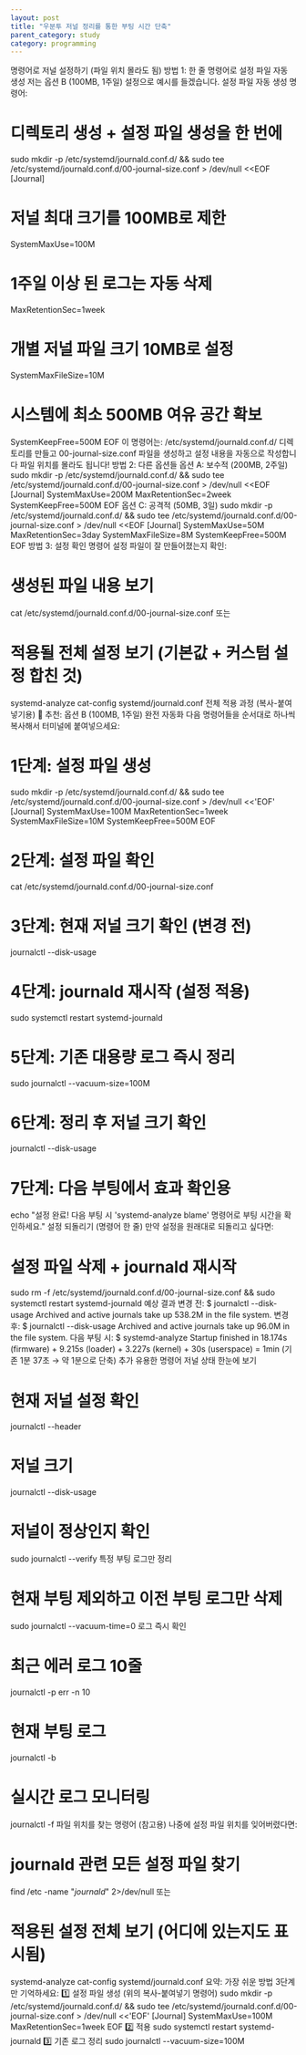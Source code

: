 ```yaml
---
layout: post
title: "우분투 저널 정리를 통한 부팅 시간 단축"
parent_category: study
category: programming
---
```


명령어로 저널 설정하기 (파일 위치 몰라도 됨)
방법 1: 한 줄 명령어로 설정 파일 자동 생성
저는 옵션 B (100MB, 1주일) 설정으로 예시를 들겠습니다.
설정 파일 자동 생성 명령어:
# 디렉토리 생성 + 설정 파일 생성을 한 번에
sudo mkdir -p /etc/systemd/journald.conf.d/ && sudo tee /etc/systemd/journald.conf.d/00-journal-size.conf > /dev/null <<EOF
[Journal]
# 저널 최대 크기를 100MB로 제한
SystemMaxUse=100M

# 1주일 이상 된 로그는 자동 삭제
MaxRetentionSec=1week

# 개별 저널 파일 크기 10MB로 설정
SystemMaxFileSize=10M

# 시스템에 최소 500MB 여유 공간 확보
SystemKeepFree=500M
EOF
이 명령어는:
/etc/systemd/journald.conf.d/ 디렉토리를 만들고
00-journal-size.conf 파일을 생성하고
설정 내용을 자동으로 작성합니다
파일 위치를 몰라도 됩니다!
방법 2: 다른 옵션들
옵션 A: 보수적 (200MB, 2주일)
sudo mkdir -p /etc/systemd/journald.conf.d/ && sudo tee /etc/systemd/journald.conf.d/00-journal-size.conf > /dev/null <<EOF
[Journal]
SystemMaxUse=200M
MaxRetentionSec=2week
SystemKeepFree=500M
EOF
옵션 C: 공격적 (50MB, 3일)
sudo mkdir -p /etc/systemd/journald.conf.d/ && sudo tee /etc/systemd/journald.conf.d/00-journal-size.conf > /dev/null <<EOF
[Journal]
SystemMaxUse=50M
MaxRetentionSec=3day
SystemMaxFileSize=8M
SystemKeepFree=500M
EOF
방법 3: 설정 확인 명령어
설정 파일이 잘 만들어졌는지 확인:
# 생성된 파일 내용 보기
cat /etc/systemd/journald.conf.d/00-journal-size.conf
또는
# 적용될 전체 설정 보기 (기본값 + 커스텀 설정 합친 것)
systemd-analyze cat-config systemd/journald.conf
전체 적용 과정 (복사-붙여넣기용)
🎯 추천: 옵션 B (100MB, 1주일) 완전 자동화
다음 명령어들을 순서대로 하나씩 복사해서 터미널에 붙여넣으세요:
# 1단계: 설정 파일 생성
sudo mkdir -p /etc/systemd/journald.conf.d/ && sudo tee /etc/systemd/journald.conf.d/00-journal-size.conf > /dev/null <<'EOF'
[Journal]
SystemMaxUse=100M
MaxRetentionSec=1week
SystemMaxFileSize=10M
SystemKeepFree=500M
EOF
# 2단계: 설정 파일 확인
cat /etc/systemd/journald.conf.d/00-journal-size.conf
# 3단계: 현재 저널 크기 확인 (변경 전)
journalctl --disk-usage
# 4단계: journald 재시작 (설정 적용)
sudo systemctl restart systemd-journald
# 5단계: 기존 대용량 로그 즉시 정리
sudo journalctl --vacuum-size=100M
# 6단계: 정리 후 저널 크기 확인
journalctl --disk-usage
# 7단계: 다음 부팅에서 효과 확인용
echo "설정 완료! 다음 부팅 시 'systemd-analyze blame' 명령어로 부팅 시간을 확인하세요."
설정 되돌리기 (명령어 한 줄)
만약 설정을 원래대로 되돌리고 싶다면:
# 설정 파일 삭제 + journald 재시작
sudo rm -f /etc/systemd/journald.conf.d/00-journal-size.conf && sudo systemctl restart systemd-journald
예상 결과
변경 전:
$ journalctl --disk-usage
Archived and active journals take up 538.2M in the file system.
변경 후:
$ journalctl --disk-usage
Archived and active journals take up 96.0M in the file system.
다음 부팅 시:
$ systemd-analyze
Startup finished in 18.174s (firmware) + 9.215s (loader) + 3.227s (kernel) + 30s (userspace) = 1min
(기존 1분 37초 → 약 1분으로 단축)
추가 유용한 명령어
저널 상태 한눈에 보기
# 현재 저널 설정 확인
journalctl --header

# 저널 크기
journalctl --disk-usage

# 저널이 정상인지 확인
sudo journalctl --verify
특정 부팅 로그만 정리
# 현재 부팅 제외하고 이전 부팅 로그만 삭제
sudo journalctl --vacuum-time=0
로그 즉시 확인
# 최근 에러 로그 10줄
journalctl -p err -n 10

# 현재 부팅 로그
journalctl -b

# 실시간 로그 모니터링
journalctl -f
파일 위치를 찾는 명령어 (참고용)
나중에 설정 파일 위치를 잊어버렸다면:
# journald 관련 모든 설정 파일 찾기
find /etc -name "*journald*" 2>/dev/null
또는
# 적용된 설정 전체 보기 (어디에 있는지도 표시됨)
systemd-analyze cat-config systemd/journald.conf
요약: 가장 쉬운 방법
3단계만 기억하세요: 1️⃣ 설정 파일 생성 (위의 복사-붙여넣기 명령어)
sudo mkdir -p /etc/systemd/journald.conf.d/ && sudo tee /etc/systemd/journald.conf.d/00-journal-size.conf > /dev/null <<'EOF'
[Journal]
SystemMaxUse=100M
MaxRetentionSec=1week
EOF
2️⃣ 적용
sudo systemctl restart systemd-journald
3️⃣ 기존 로그 정리
sudo journalctl --vacuum-size=100M